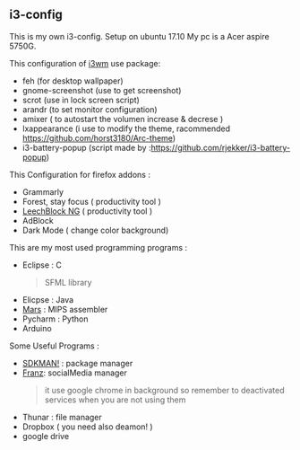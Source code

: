 ## i3-config

This is my own i3-config. Setup on ubuntu 17.10 My pc is a Acer aspire 5750G.

This configuration of [i3wm](https://i3wm.org/) use package:

* feh (for desktop wallpaper)
* gnome-screenshot (use to get screenshot)
* scrot (use in lock screen script)
* arandr (to set monitor configuration)
* amixer ( to autostart the volumen increase & decrese )
* lxappearance (i use to modify the theme, racommended https://github.com/horst3180/Arc-theme)
* i3-battery-popup (script made by :https://github.com/rjekker/i3-battery-popup)

This Configuration for firefox addons :
 * Grammarly 
 * Forest, stay focus ( productivity tool )
 * [LeechBlock NG](https://addons.mozilla.org/it/firefox/addon/leechblock-ng/) ( productivity tool )
 * AdBlock 
 * Dark Mode ( change color background) 

This are my most used programming programs :
 * Eclipse : C
    > SFML library
 * Elicpse : Java
 * [Mars](http://courses.missouristate.edu/KenVollmar/mars/download.htm) : MIPS assembler
 * Pycharm : Python 
 * Arduino 
  
Some Useful Programs :
  * [SDKMAN!](http://sdkman.io/install.html) : package manager
  *  [Franz](https://meetfranz.com/): socialMedia manager 
      > it use google chrome in background so remember to deactivated services when you are not using them
  * Thunar : file manager 
  * Dropbox ( you need also deamon! )
  * google drive




